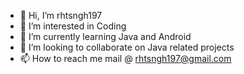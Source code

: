 - 👋 Hi, I’m rhtsngh197
- 👀 I’m interested in Coding
- 🌱 I’m currently learning Java and Android
- 💞️ I’m looking to collaborate on Java related projects
- 📫 How to reach me mail @ rhtsngh197@gmail.com

<!---
rhtsngh197/rhtsngh197 is a ✨ special ✨ repository because its `README.md` (this file) appears on your GitHub profile.
You can click the Preview link to take a look at your changes.
--->
